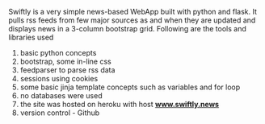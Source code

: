 Swiftly is a very simple news-based WebApp built with python and flask. 
It pulls rss feeds from few major sources as and when they are updated and displays news in 
a 3-column bootstrap grid. Following are the tools and libraries used

1. basic python concepts
2. bootstrap, some in-line css
3. feedparser to parse rss data
4. sessions using cookies
5. some basic jinja template concepts such as variables and for loop
6. no databases were used
7. the site was hosted on heroku with host **www.swiftly.news**
8. version control - Github